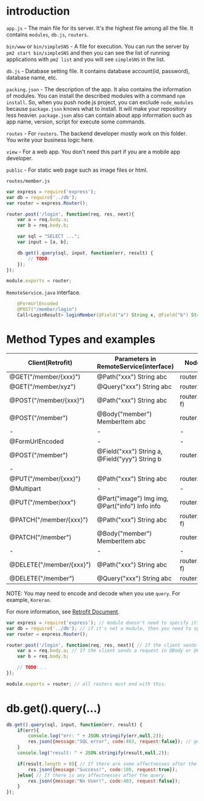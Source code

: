 # introduction

`app.js` - The main file for its server. It's the highest file among all the file. It contains `modules`, `db.js`, `routers`.

`bin/www` or `bin/simpleSNS` - A file for execution. You can run the server by `pm2 start bin/simpleSNS` and then you can see the list of running applications with `pm2 list` and you will see `simpleSNS` in the list.

`db.js` - Database setting file. It contains database account(id, password), database name, etc.

`packing.json` - The description of the app. It also contains the information of modules. You can install the described modules with a command `npm install`. So, when you push node.js project, you can exclude `node_modules` because `package.json` knows what to install. It will make your repository less heavier. `package.json` also can contain about app information such as app name, version, script for execute some commands.

`routes` - For `routers`. The backend developer mostly work on this folder. You write your business logic here.

`view` - For a web app. You don't need this part if you are a mobile app developer.

`public` - For static web page such as image files or html.

`routes/member.js`

```javascript
var express = require('express');
var db = require('../db');
var router = express.Router();

router.post('/login', function(req, res, next){
	var a = req.body.a;
	var b = req.body.b;

	var sql = "SELECT ...";
	var input = [a, b];

	db.get().query(sql, input, function(err, result) {
		// TODO:
	});
});

module.exports = router;
```

`RemoteService.java` interface.

```java
    @FormUrlEncoded
    @POST("/member/login")
    Call<LoginResult> loginMember(@Field("a") String x, @Field("b") String y);
```

# Method Types and examples

| Client(Retrofit)         | Parameters in RemoteService(interface)          | Nodejs(method)            | Nodejs(get data)       |
| ------------------------ |-------------------------------------------------| --------------------------| -----------------------|
| @GET("/member/{xxx}")    | @Path("xxx") String abc                         | router.get('/:xxx', f)    | req.params.xxx         |
| @GET("/member/xyz")      | @Query("xxx") String abc                        | router.get('/xyz', f)     | req.query.xxx          |
| @POST("/member/{xxx}")   | @Path("xxx") String abc                         | router.post('/:xxx', f)   | req.params.xxx         |
| @POST("/member")         | @Body("member") MemberItem abc                  | router.post('/', f)       | req.body.member.xxx    |
|            -             |                      -                          |            -              | req.body.member.yyy    |
| @FormUrlEncoded          |                      -                          |            -              |           -            |
| @POST("/member")         | @Field("xxx") String a, @Field("yyy") String b  | router.post('/', f)       | req.body.xxx           |
|            -             |                                                 |                           | req.body.yyy           |
| @PUT("/member/{xxx}")    | @Path("xxx") String abc                         | router.put('/:xxx', f)    | req.params.xxx         |
| @Multipart               |                      -                          |            -              |           -            |
| @PUT("/member/xxx")      | @Part("image") Img img, @Part("info") Info info | router.put('/xxx', f)     | [Multiparty Library](https://github.com/pillarjs/multiparty)               |
| @PATCH("/member/{xxx}")  | @Path("xxx") String abc                         | router.patch('/:xxx', f)  | req.params.xxx         |
| @PATCH("/member")        | @Body("member") MemberItem abc                  | router.patch('/', f)      | req.body.member.xxx    |
|            -             |                      -                          |            -              | req.body.member.yyy    |     
| @DELETE("/member/{xxx}") | @Path("xxx") String abc                         | router.delete('/:xxx', f) | req.params.xxx         |
| @DELETE("/member")       | @Query("xxx") String abc                        | router.delete('/', f)     | req.query.xxx          |

NOTE: You may need to encode and decode when you use `query`. For example, `Koreran`.

For more information, see [Retrofit Document](http://devflow.github.io/retrofit-kr).
	
```javascript
var express = require('express'); // module doesn't need to specify its path.
var db = require('../db'); // if it's not a module, then you need to specify the correct path.
var router = express.Router();

router.post('/login', function(req, res, next){ // If the client sends a request with POST method, then you need to use `router.post`.
	var a = req.body.a; // If the client sends a request in @Body or @Field, you need to get the data with req.body.item_name;
	var b = req.body.b;

	// TODO:...
});

module.exports = router; // all routers must end with this.
```

# db.get().query(...)

```javascript
db.get().query(sql, input, function(err, result) {
	if(err){
		console.log("err: " + JSON.stringify(err,null,2));
		res.json({message:"SQL error", code:403, request:false}); // get the json data. The client would need `Gson`.
	}
	console.log("result: " + JSON.stringify(result,null,2));

	if(result.length > 0){ // If there are some affectnesses after the query.
		res.json({message:"Success!", code:100, request:true});
	}else{ // If there is any affectnesses after the query.
		res.json({message:"No User!", code:403, request:false});
	}
});
```
